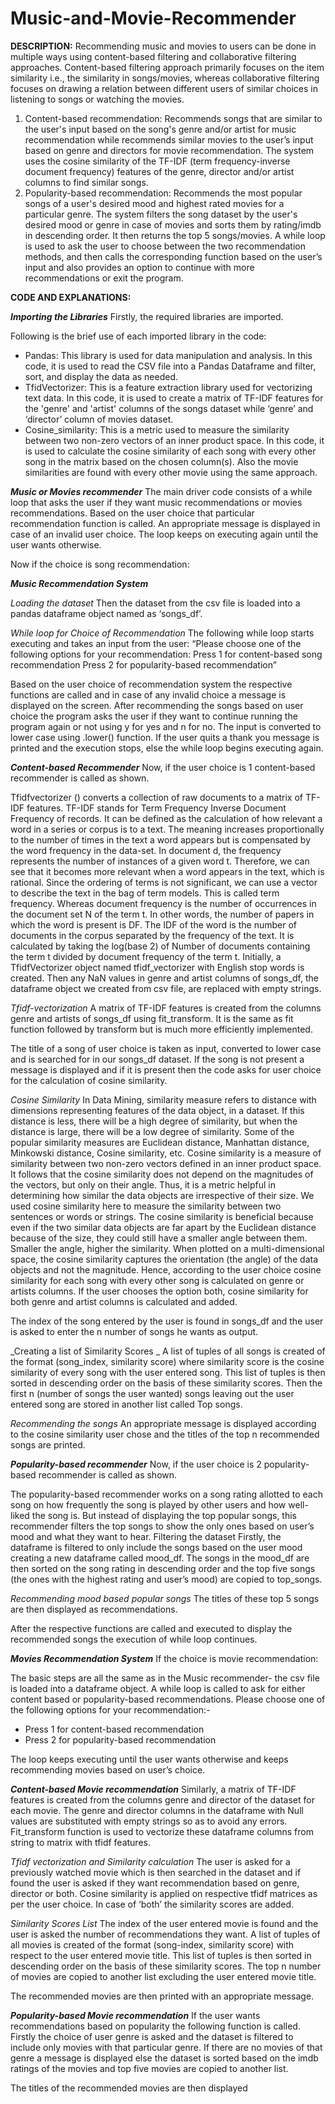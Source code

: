 # Music-and-Movie-Recommender
**DESCRIPTION:**
Recommending music and movies to users can be done in multiple ways using content-based filtering and collaborative filtering approaches. Content-based filtering approach primarily focuses on the item similarity i.e., the similarity in songs/movies, whereas collaborative filtering focuses on drawing a relation between different users of similar choices in listening to songs or watching the movies.
1.	Content-based recommendation: Recommends songs that are similar to the user's input based on the song's genre and/or artist for music recommendation while recommends similar movies to the user’s input based on genre and directors for movie recommendation. The system uses the cosine similarity of the TF-IDF (term frequency-inverse document frequency) features of the genre, director and/or artist columns to find similar songs.
2.	Popularity-based recommendation: Recommends the most popular songs of a user's desired mood and highest rated movies for a particular genre. The system filters the song dataset by the user's desired mood or genre in case of movies and sorts them by rating/imdb in descending order. It then returns the top 5 songs/movies.
A while loop is used to ask the user to choose between the two recommendation methods, and then calls the corresponding function based on the user’s input and also provides an option to continue with more recommendations or exit the program.

**CODE AND EXPLANATIONS:**

**_Importing the Libraries_**
Firstly, the required libraries are imported.
 
Following is the brief use of each imported library in the code:
- Pandas: This library is used for data manipulation and analysis. In this code, it is used to read the CSV file into a Pandas Dataframe and filter, sort, and display the data as needed.
- TfidVectorizer: This is a feature extraction library used for vectorizing text data. In this code, it is used to create a matrix of TF-IDF features for the 'genre' and 'artist' columns of the songs dataset while ‘genre’ and ‘director’ column of movies dataset.
- Cosine_similarity: This is a metric used to measure the similarity between two non-zero vectors of an inner product space. In this code, it is used to calculate the cosine similarity of each song with every other song in the matrix based on the chosen column(s). Also the movie similarities are found with every other movie using the same approach.

_**Music or Movies recommender**_
The main driver code consists of a while loop that asks the user if they want music recommendations or movies recommendations. Based on the user choice that particular recommendation function is called. An appropriate message is displayed in case of an invalid user choice. The loop keeps on executing again until the user wants otherwise.
 
Now if the choice is song recommendation:

_**Music Recommendation System**_
 
_Loading the dataset_
Then the dataset from the csv file is loaded into a pandas dataframe object named as ‘songs_df’.
 
_While loop for Choice of Recommendation_
The following while loop starts executing and takes an input from the user:
“Please choose one of the following options for your recommendation:
Press 1 for content-based song recommendation
Press 2 for popularity-based recommendation”

Based on the user choice of recommendation system the respective functions are called and in case of any invalid choice a message is displayed on the screen.
After recommending the songs based on user choice the program asks the user if they want to continue running the program again or not using y for yes and n for no. The input is converted to lower case using .lower() function. If the user quits a thank you message is printed and the execution stops, else the while loop begins executing again.
 
_**Content-based Recommender**_
Now, if the user choice is 1 content-based recommender is called as shown.
 
Tfidfvectorizer () converts a collection of raw documents to a matrix of TF-IDF features. TF-IDF stands for Term Frequency Inverse Document Frequency of records. It can be defined as the calculation of how relevant a word in a series or corpus is to a text. The meaning increases proportionally to the number of times in the text a word appears but is compensated by the word frequency in the data-set.
In document d, the frequency represents the number of instances of a given word t. Therefore, we can see that it becomes more relevant when a word appears in the text, which is rational. Since the ordering of terms is not significant, we can use a vector to describe the text in the bag of term models. This is called term frequency. Whereas document frequency is the number of occurrences in the document set N of the term t. In other words, the number of papers in which the word is present is DF. The IDF of the word is the number of documents in the corpus separated by the frequency of the text. It is calculated by taking the log(base 2) of Number of documents containing the term t divided by document frequency of the term t.
Initially, a TfidfVectorizer object named tfidf_vectorizer with English stop words is created. Then any NaN values in genre and artist columns of songs_df, the dataframe object we created from csv file, are replaced with empty strings.

_Tfidf-vectorization_
A matrix of TF-IDF features is created from the columns genre and artists of songs_df using fit_transform. It is the same as fit function followed by transform but is much more efficiently implemented.
 

The title of a song of user choice is taken as input, converted to lower case and is searched for in our songs_df dataset. If the song is not present a message is displayed and if it is present then the code asks for user choice for the calculation of cosine similarity. 
 

_Cosine Similarity_
In Data Mining, similarity measure refers to distance with dimensions representing features of the data object, in a dataset. If this distance is less, there will be a high degree of similarity, but when the distance is large, there will be a low degree of similarity. Some of the popular similarity measures are Euclidean distance, Manhattan distance, Minkowski distance, Cosine similarity, etc. Cosine similarity is a measure of similarity between two non-zero vectors defined in an inner product space. It follows that the cosine similarity does not depend on the magnitudes of the vectors, but only on their angle. Thus, it is a metric helpful in determining how similar the data objects are irrespective of their size. We used cosine similarity here to measure the similarity between two sentences or words or strings. 
The cosine similarity is beneficial because even if the two similar data objects are far apart by the Euclidean distance because of the size, they could still have a smaller angle between them. Smaller the angle, higher the similarity. When plotted on a multi-dimensional space, the cosine similarity captures the orientation (the angle) of the data objects and not the magnitude.
Hence, according to the user choice cosine similarity for each song with every other song is calculated on genre or artists columns. If the user chooses the option both, cosine similarity for both genre and artist columns is calculated and added.
 
The index of the song entered by the user is found in songs_df and the user is asked to enter the n number of songs he wants as output.
 

_Creating a list of Similarity Scores _
A list of tuples of all songs is created of the format (song_index, similarity score) where similarity score is the cosine similarity of every song with the user entered song. This list of tuples is then sorted in descending order on the basis of these similarity scores. Then the first n (number of songs the user wanted) songs leaving out the user entered song are stored in another list called Top songs.
 
_Recommending the songs_
An appropriate message is displayed according to the cosine similarity user chose and the titles of the top n recommended songs are printed.
 

**_Popularity-based recommender_**
Now, if the user choice is 2 popularity-based recommender is called as shown.
 
The popularity-based recommender works on a song rating allotted to each song on how frequently the song is played by other users and how well-liked the song is. But instead of displaying the top popular songs, this recommender filters the top songs to show the only ones based on user’s mood and what they want to hear.
Filtering the dataset
Firstly, the dataframe is filtered to only include the songs based on the user mood creating a new dataframe called mood_df.
The songs in the mood_df are then sorted on the song rating in descending order and the top five songs (the ones with the highest rating and user’s mood) are copied to top_songs.
  
_Recommending mood based popular songs_
The titles of these top 5 songs are then displayed as recommendations.
 
After the respective functions are called and executed to display the recommended songs the execution of while loop continues.
 
_**Movies Recommendation System**_
If the choice is movie recommendation:
 
The basic steps are all the same as in the Music recommender- the csv file is loaded into a dataframe object. A while loop is called to ask for either content based or popularity-based recommendations.
Please choose one of the following options for your recommendation:-         
- Press 1 for content-based recommendation                                                      
- Press 2 for popularity-based recommendation
 
 
The loop keeps executing until the user wants otherwise and keeps recommending movies based on user’s choice.

_**Content-based Movie recommendation**_
Similarly, a matrix of TF-IDF features is created from the columns genre and director of the dataset for each movie.
The genre and director columns in the dataframe with Null values are substituted with empty strings so as to avoid any errors. Fit_transform function is used to vectorize these dataframe columns from string to matrix with tfidf features. 

_Tfidf vectorization and Similarity calculation_
The user is asked for a previously watched movie which is then searched in the dataset and if found the user is asked if they want recommendation based on genre, director or both. Cosine similarity is applied on respective tfidf matrices as per the user choice. In case of ‘both’ the similarity scores are added.

_Similarity Scores List_
The index of the user entered movie is found and the user is asked the number of recommendations they want. A list of tuples of all movies is created of the format (song-index, similarity score) with respect to the user entered movie title. This list of tuples is then sorted in descending order on the basis of these similarity scores. The top n number of movies are copied to another list excluding the user entered movie title.
 
The recommended movies are then printed with an appropriate message.
 
_**Popularity-based Movie recommendation**_
If the user wants recommendations based on popularity the following function is called. Firstly the choice of user genre is asked and the dataset is filtered to include only movies with that particular genre. If there are no movies of that genre a message is displayed else the dataset is sorted based on the imdb ratings of the movies and top five movies are copied to another list.
 

The titles of the recommended movies are then displayed
 

